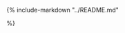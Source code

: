 <!--
This includes your top-level README as you index page i.e. homepage.

This will not be the best approach for all exemplars, so feel free to customise
your index page as you see fit.
-->
<!-- markdownlint-disable-next-line MD041 -->
{%
include-markdown "../README.md"

%}

<!-- Add more files in the `docs/` directory for them to be automatically
included in the Mkdocs documentation -->
